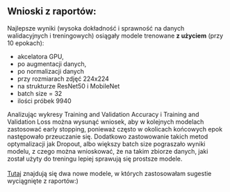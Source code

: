 ## Wnioski z raportów:
Najlepsze wyniki (wysoka dokładność i sprawność na danych walidacyjnych i treningowych) osiągały modele trenowane **z użyciem** (przy 10 epokach):
- akcelatora GPU,
- po augmentacji danych,
- po normalizacji danych
- przy rozmiarach zdjęć 224x224
- na strukturze ResNet50 i MobileNet
- batch size = 32
- ilości próbek 9940

Analizując wykresy Training and Validation Accuracy i Training and Validation Loss można wysunąć wniosek, aby w kolejnych modelach zastosować early stopping,
ponieważ często w okolicach końcowych epok następowało przeuczanie się. Dodatkowo zastowowanie takich metod optymalizacji jak Dropout, albo większy batch size 
pograszało wyniki modelu, z czego można wnioskować, że na takim zbiorze danych, jaki został użyty do treningu lepiej sprawują się prostsze modele. \
<br>
[Tutaj](https://github.com/werixx1/Optimizing-CNN-MRI-Alzheimer-Stages-Detection/blob/main/notebooks/OptimizedModels.ipynb) znajdują się dwa nowe modele, w których zastosowałam sugestie wyciągnięte z raportów:)
